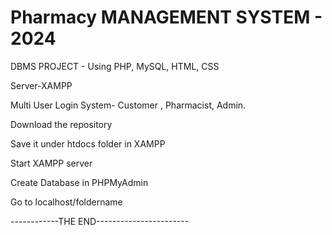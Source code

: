 # Pharmacy MANAGEMENT SYSTEM - 2024


DBMS PROJECT - Using PHP, MySQL, HTML, CSS


Server-XAMPP


Multi User Login System- Customer , Pharmacist, Admin.

Download the repository

Save it under htdocs folder in XAMPP 

Start XAMPP server 

Create Database in PHPMyAdmin 

Go to localhost/foldername

------------THE END-----------------------
